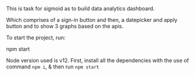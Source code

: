 This is task for sigmoid as to build data analytics dashboard. 

Which comprises of a sign-in button and then, a datepicker and apply button and to show 3 graphs based on the apis.

To start the project, run: 

npm start

Node version used is v12.
First, install all the dependencies with the use of command `npm i`, & then run ``npm start``

